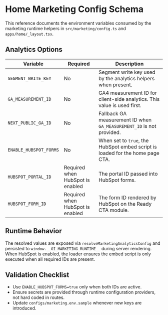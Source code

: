 # Home Marketing Config Schema

This reference documents the environment variables consumed by the marketing runtime helpers in `src/marketing/config.ts` and `apps/home/_layout.tsx`.

## Analytics Options

| Variable | Required | Description |
| --- | --- | --- |
| `SEGMENT_WRITE_KEY` | No | Segment write key used by the analytics helpers when present. |
| `GA_MEASUREMENT_ID` | No | GA4 measurement ID for client-side analytics. This value is used first. |
| `NEXT_PUBLIC_GA_ID` | No | Fallback GA measurement ID when `GA_MEASUREMENT_ID` is not provided. |
| `ENABLE_HUBSPOT_FORMS` | No | When set to `true`, the HubSpot embed script is loaded for the home page CTA. |
| `HUBSPOT_PORTAL_ID` | Required when HubSpot is enabled | The portal ID passed into HubSpot forms. |
| `HUBSPOT_FORM_ID` | Required when HubSpot is enabled | The form ID rendered by HubSpot on the Ready CTA module. |

## Runtime Behavior

The resolved values are exposed via `resolveMarketingAnalyticsConfig` and persisted to `window.__OI_MARKETING_RUNTIME__` during server rendering. When HubSpot is enabled, the loader ensures the embed script is only executed when all required IDs are present.

## Validation Checklist

- Use `ENABLE_HUBSPOT_FORMS=true` only when both IDs are active.
- Ensure secrets are provided through runtime configuration providers, not hard coded in routes.
- Update `configs/marketing.env.sample` whenever new keys are introduced.
